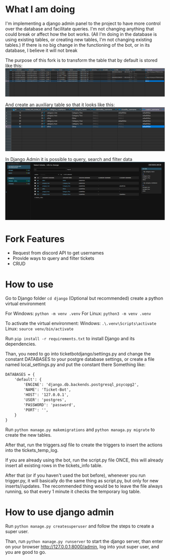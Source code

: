 # What I am doing

I'm implementing a django admin panel to the project to have more control over the database and facilitate queries.
I'm not changing anything that could break or affect how the bot works. (All I'm doing in the database is using existing tables, or creating new tables, I'm not changing existing tables.)
If there is no big change in the functioning of the bot, or in its database, I believe it will not break


The purpose of this fork is to transform the table that by default is stored like this:
![Screenshot](./django/tickets.png)

And create an auxiliary table so that it looks like this:
![Screenshot](./django/tickets_info.png)

In Django Admin it is possible to query, search and filter data
![Screenshot](./django/admin1.png)


# Fork Features
* Request from discord API to get usernames
* Provide ways to query and filter tickets
* CRUD

# How to use
Go to Django folder ```cd django```
(Optional but recommended) create a python virtual environment

For Windows: ```python -m venv .venv```
For Linux: ```python3 -m venv .venv```

To activate the virtual environment:
Windows: ```.\.venv\Scripts\activate```
Linux: ```source venv/bin/activate```

Run ```pip install -r requirements.txt``` to install Django and its dependencies.

Than, you need to go into ticketbotdjango/settings.py and change the constant DATABASES to your postgre database settings, or create a file named local_settings.py and put the constant there
Something like:
```
DATABASES = {
    'default': {
        'ENGINE': 'django.db.backends.postgresql_psycopg2',
        'NAME': 'Ticket-Bot',
        'HOST': '127.0.0.1',
        'USER': 'postgres',
        'PASSWORD': 'password',
        'PORT': '',
    }
}
```

Run ```python manage.py makemigrations``` and ```python managa.py migrate``` to create the new tables.

After that, run the triggers.sql file to create the triggers to insert the actions into the tickets_temp_log.

If you are already using the bot, run the script.py file ONCE, this will already insert all existing rows in the tickets_info table.

After that (or if you haven't used the bot before), whenever you run trigger.py, it will basically do the same thing as script.py, but only for new inserts//updates. The recommended thing would be to leave the file always running, so that every 1 minute it checks the temporary log table.

# How to use django admin

Run ```python manage.py createsuperuser``` and follow the steps to create a super user.

Than, run ```python manage.py runserver``` to start the django server, than enter on your browser http://127.0.0.1:8000/admin, log into yout super user, and you are good to go.